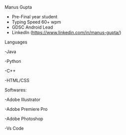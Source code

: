 Manus Gupta
- Pre-Final year student
- Typing Speed 60+ wpm
- GDSC Android Lead
- LinkedIn (https://www.linkedin.com/in/manus-gupta/)

Languages

-Java

-Python

-C++

-HTML/CSS

Softwares:

-Adobe Illustrator 

-Adobe Premiere Pro

-Adobe Photoshop

-Vs Code

